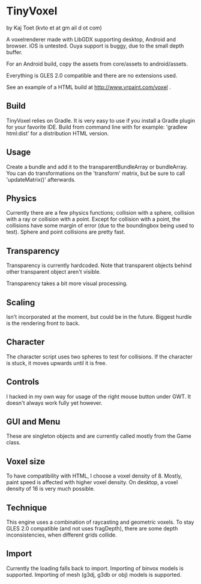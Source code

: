 TinyVoxel
=========
by Kaj Toet (kvto et at gm ail d ot com)

A voxelrenderer made with LibGDX supporting desktop, Android and browser. iOS is untested. Ouya support is buggy, due to the small depth buffer.

For an Android build, copy the assets from core/assets to android/assets.

Everything is GLES 2.0 compatible and there are no extensions used.

See an example of a HTML build at http://www.vrpaint.com/voxel .

Build
-----
TinyVoxel relies on Gradle. It is very easy to use if you install a Gradle plugin for your favorite IDE. 
Build from command line with for example: 'gradlew html:dist' for a distribution HTML version.

Usage
-----
Create a bundle and add it to the transparentBundleArray or bundleArray. You can do transformations on the 'transform' matrix, 
but be sure to call 'updateMatrix()' afterwards.

Physics
-------
Currently there are a few physics functions; collision with a sphere, collision with a ray or collision with a point. 
Except for collision with a point, the collisions have some margin of error (due to the boundingbox being used to test).
Sphere and point collisions are pretty fast.

Transparency
------------
Transparency is currently hardcoded. Note that transparent objects behind other transparent object aren't visible. 

Transparency takes a bit more visual processing.

Scaling
-------
Isn't incorporated at the moment, but could be in the future. Biggest hurdle is the rendering front to back.

Character
---------
The character script uses two spheres to test for collisions. If the character is stuck, it moves upwards 
until it is free.

Controls
--------
I hacked in my own way for usage of the right mouse button under GWT. It doesn't always work fully yet however.

GUI and Menu
------------
These are singleton objects and are currently called mostly from the Game class.

Voxel size
----------
To have compatibility with HTML, I choose a voxel density of 8. Mostly, paint speed is affected with higher voxel density. 
On desktop, a voxel density of 16 is very much possible.

Technique
---------
This engine uses a combination of raycasting and geometric voxels. To stay GLES 2.0 compatible (and not uses fragDepth), 
there are some depth inconsistencies, when different grids collide.

Import
------
Currently the loading falls back to import. Importing of binvox models is supported. Importing of mesh (g3dj, g3db or obj) models is supported.
